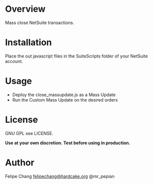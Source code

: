 # Overview
 Mass close NetSuite transactions.

# Installation
Place the out javascript files in the SuiteScripts folder of your NetSuite account.

# Usage
- Deploy the close_massupdate.js as a Mass Update
- Run the Custom Mass Update on the desired orders

# License
GNU GPL see LICENSE.

**Use at your own discretion. Test before using in production.**

# Author
Felipe Chang <felipechang@hardcake.org> @mr_pepian